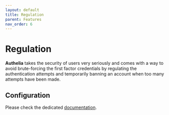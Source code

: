 ```yaml
---
layout: default
title: Regulation
parent: Features
nav_order: 6
---
```


# Regulation

**Authelia** takes the security of users very seriously and comes with
a way to avoid brute-forcing the first factor credentials by regulating the
authentication attempts and temporarily banning an account when too many
attempts have been made.

## Configuration

Please check the dedicated [documentation](../configuration/regulation.md).